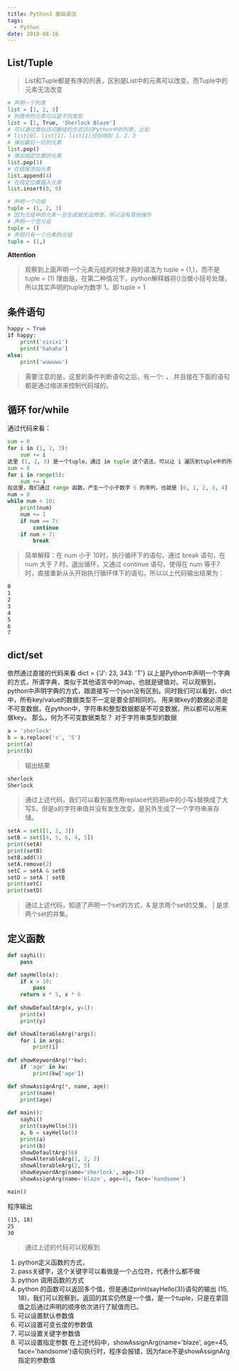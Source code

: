 ```yaml
---
title: Python3 基础语法
tags:
  - Python
date: 2018-08-16
---
```


## List/Tuple

> List和Tuple都是有序的列表，区别是List中的元素可以改变，而Tuple中的元素无法改变

```python
# 声明一个列表
list = [1, 2, 3]
# 列表中的元素可以是不同类型
list = [1, True, 'Sherlock Blaze']
# 可以通过类似访问数组的方式访问Python中的列表，比如
# list[0]、list[1]、list[2]分别得到 1、2、3
# 弹出最后一位的元素
list.pop()
# 弹出指定位置的元素
list.pop(1)
# 在结尾添加元素
list.append(4)
# 在指定位置插入元素
list.insert(0, 0)

# 声明一个元组
tuple = (1, 2, 3)
# 因为元组中的元素一旦生成就无法修改，所以没有其他操作
# 声明一个空元组
tuple = ()
# 声明只有一个元素的元组
tuple = (1,)
```

**Attention**

> 观察到上面声明一个元素元组的时候才用的语法为 tuple = (1,)，而不是 tuple = (1) 理由是，在第二种情况下，python解释器将()当做小括号处理，所以其实声明的tuple为数字 1。即 tuple = 1 

## 条件语句

```python
happy = True
if happy:
    print('xixixi')
    print('hahaha')
else:
    print('wuwuwu')
```

> 需要注意的是，这里的条件判断语句之后，有一个: ， 并且接在下面的语句都是通过缩进来控制代码域的。

## 循环 for/while

通过代码来看：

```python
sum = 0
for i in (1, 2, 3):
    sum += i
这里 (1, 2, 3) 是一个tuple，通过 in tuple 这个语法，可以让 i 遍历到tuple中的所有元素。
sum = 0
for i in range(5):
    sum += i
在这里，我们通过 range 函数，产生一个小于数字 5 的序列，也就是 [0, 1, 2, 3, 4]
num = 0
while num < 10:
    print(num)
    num += 1
    if num == 7:
        continue
    if num > 7:
        break
```

> 简单解释：在 num 小于 10时，执行循环下的语句，通过 break 语句，在 num 大于 7 时，退出循环，又通过 continue 语句，使得在 num 等于7时，直接重新从头开始执行循环体下的语句。所以以上代码输出结果为：

```sh
0
1
2
3
4
5
6
7
```

## dict/set

依然通过直接的代码来看
dict = {'J': 23, 343: 'T'}
以上是Python中声明一个字典的方式，所谓字典，类似于其他语言中的map，也就是键值对。可以观察到，python中声明字典的方式，跟直接写一个json没有区别。同时我们可以看到，dict中，所有key/value的数据类型不一定是要全部相同的。
用来做key的数据必须是不可变数据，在python中，字符串和整型数据都是不可变数据，所以都可以用来做key。
那么，何为不可变数据类型？
对于字符串类型的数据

```python
a = 'sherlock'
b = a.replace('s', 'S')
print(a)
print(b)
```

> 输出结果

```sh
sherlock
Sherlock
```

> 通过上述代码，我们可以看到虽然用replace代码把a中的小写s替换成了大写S，但是a的字符串值并没有发生改变，是另外生成了一个字符串来存储。

```python
setA = set([1, 2, 3])
setB = set([4, 5, 6, 4, 5])
print(setA)
print(setB)
setB.add(3)
setA.remove(2)
setC = setA & setB
setD = setA | setB
print(setC)
print(setD)
```

> 通过上述代码，知道了声明一个set的方式，& 是求两个set的交集， | 是求两个set的并集。

## 定义函数

```python
def sayhi():
    pass

def sayHello(x):
    if x > 10:
        pass
    return x * 5, x * 6
    
def showDefaultArg(x, y=1):
    print(x)
    print(y)

def showAlterableArg(*args):
    for i in args:
        print(i)
        
def showKeywordArg(**kw):
    if 'age' in kw:
        print(kw['age'])

def showAssignArg(*, name, age):
    print(name)
    print(age)
    
def main():
    sayhi()
    print(sayHello(3))
    a, b = sayHello(5)
    print(a)
    print(b)
    showDefaultArg(56)
    showAlterableArg(1, 2, 3)
    showAlterableArg(2, 5)
    showKeywordArg(name='sherlock', age=34)
    showAssignArg(name='blaze', age=45, face='handsome')

main()
```
    
程序输出

```sh
(15, 18)
25
30
```

> 通过上述的代码可以观察到

1. python定义函数的方式，
2. pass关键字，这个关键字可以看做是一个占位符，代表什么都不做
3. python 调用函数的方式
4. python 的函数可以返回多个值，但是通过print(sayHello(3))语句的输出 (15, 18)，我们可以观察到，返回的其实仍然是一个值，是一个tuple，只是在拿回值之后通过声明的顺序依次进行了赋值而已。
5. 可以设置默认参数值
6. 可以设置可变长度的参数值
7. 可以设置关键字参数值
8. 可以设置指定参数
在上述代码中，showAssignArg(name='blaze', age=45, face='handsome')语句执行时，程序会报错，因为face不是showAssignArg指定的参数值